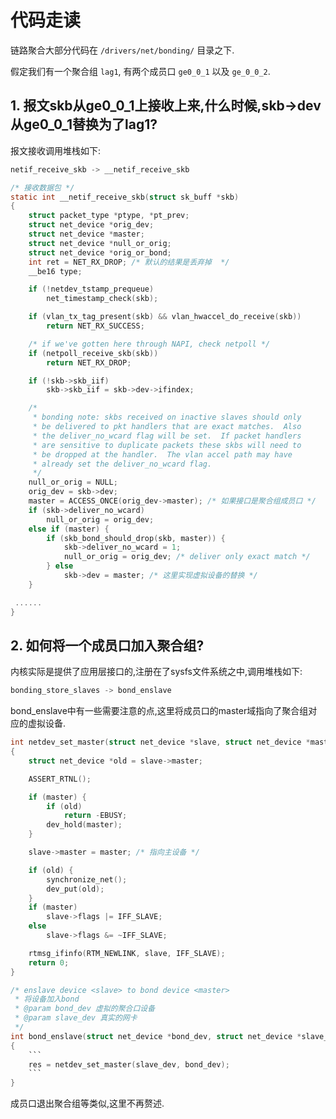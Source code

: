 # 代码走读

链路聚合大部分代码在 `/drivers/net/bonding/` 目录之下.

假定我们有一个聚合组 `lag1`, 有两个成员口 `ge0_0_1` 以及 `ge_0_0_2`.

## 1. 报文skb从ge0_0_1上接收上来,什么时候,skb->dev从ge0_0_1替换为了lag1?

报文接收调用堆栈如下:

```c
netif_receive_skb -> __netif_receive_skb
```

```c
/* 接收数据包 */
static int __netif_receive_skb(struct sk_buff *skb)
{
	struct packet_type *ptype, *pt_prev;
	struct net_device *orig_dev;
	struct net_device *master;
	struct net_device *null_or_orig;
	struct net_device *orig_or_bond;
	int ret = NET_RX_DROP; /* 默认的结果是丢弃掉  */
	__be16 type;

	if (!netdev_tstamp_prequeue)
		net_timestamp_check(skb);

	if (vlan_tx_tag_present(skb) && vlan_hwaccel_do_receive(skb))
		return NET_RX_SUCCESS;

	/* if we've gotten here through NAPI, check netpoll */
	if (netpoll_receive_skb(skb))
		return NET_RX_DROP;

	if (!skb->skb_iif)
		skb->skb_iif = skb->dev->ifindex;

	/*
	 * bonding note: skbs received on inactive slaves should only
	 * be delivered to pkt handlers that are exact matches.  Also
	 * the deliver_no_wcard flag will be set.  If packet handlers
	 * are sensitive to duplicate packets these skbs will need to
	 * be dropped at the handler.  The vlan accel path may have
	 * already set the deliver_no_wcard flag.
	 */
	null_or_orig = NULL;
	orig_dev = skb->dev;
	master = ACCESS_ONCE(orig_dev->master); /* 如果接口是聚合组成员口 */
	if (skb->deliver_no_wcard)
		null_or_orig = orig_dev;
	else if (master) {
		if (skb_bond_should_drop(skb, master)) {
			skb->deliver_no_wcard = 1;
			null_or_orig = orig_dev; /* deliver only exact match */
		} else
			skb->dev = master; /* 这里实现虚拟设备的替换 */
	}

 ......
}
```

## 2. 如何将一个成员口加入聚合组?

内核实际是提供了应用层接口的,注册在了sysfs文件系统之中,调用堆栈如下:

```c
bonding_store_slaves -> bond_enslave
```

bond_enslave中有一些需要注意的点,这里将成员口的master域指向了聚合组对应的虚拟设备.

```c
int netdev_set_master(struct net_device *slave, struct net_device *master)
{
	struct net_device *old = slave->master;

	ASSERT_RTNL();

	if (master) {
		if (old)
			return -EBUSY;
		dev_hold(master);
	}

	slave->master = master; /* 指向主设备 */

	if (old) {
		synchronize_net();
		dev_put(old);
	}
	if (master)
		slave->flags |= IFF_SLAVE;
	else
		slave->flags &= ~IFF_SLAVE;

	rtmsg_ifinfo(RTM_NEWLINK, slave, IFF_SLAVE);
	return 0;
}

/* enslave device <slave> to bond device <master>
 * 将设备加入bond
 * @param bond_dev 虚拟的聚合口设备
 * @param slave_dev 真实的网卡
 */
int bond_enslave(struct net_device *bond_dev, struct net_device *slave_dev)
{
    ```
    res = netdev_set_master(slave_dev, bond_dev);
    ```
}
```

成员口退出聚合组等类似,这里不再赘述.